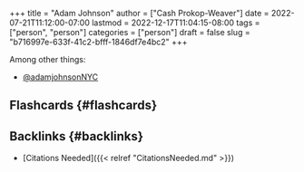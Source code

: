 +++
title = "Adam Johnson"
author = ["Cash Prokop-Weaver"]
date = 2022-07-21T11:12:00-07:00
lastmod = 2022-12-17T11:04:15-08:00
tags = ["person", "person"]
categories = ["person"]
draft = false
slug = "b716997e-633f-41c2-bfff-1846df7e4bc2"
+++

Among other things:

-   [@adamjohnsonNYC](https://twitter.com/adamjohnsonNYC)


## Flashcards {#flashcards}


## Backlinks {#backlinks}

-   [Citations Needed]({{< relref "CitationsNeeded.md" >}})
